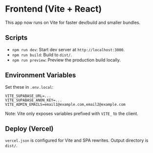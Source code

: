 # Frontend (Vite + React)

This app now runs on Vite for faster dev/build and smaller bundles.

## Scripts

- `npm run dev`: Start dev server at `http://localhost:3000`.
- `npm run build`: Build to `dist/`.
- `npm run preview`: Preview the production build locally.

## Environment Variables

Set these in `.env.local`:

```
VITE_SUPABASE_URL=...
VITE_SUPABASE_ANON_KEY=...
VITE_ADMIN_EMAILS=email1@example.com,email2@example.com
```

Note: Vite only exposes variables prefixed with `VITE_` to the client.

## Deploy (Vercel)

`vercel.json` is configured for Vite and SPA rewrites. Output directory is `dist/`.
